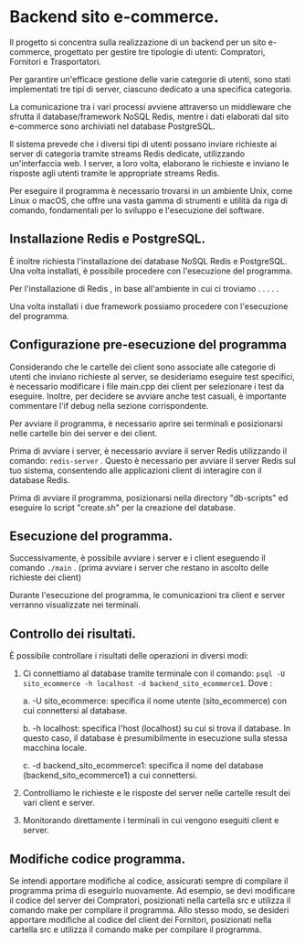 # Backend sito e-commerce.
Il progetto si concentra sulla realizzazione di un backend per un sito e-commerce, progettato per gestire tre tipologie di utenti: Compratori, Fornitori e Trasportatori. 

Per garantire un'efficace gestione delle varie categorie di utenti, sono stati implementati tre tipi di server, ciascuno dedicato a una specifica categoria.

La comunicazione tra i vari processi avviene attraverso un middleware che sfrutta il database/framework NoSQL Redis, mentre i dati elaborati dal sito e-commerce sono archiviati nel database PostgreSQL.

Il sistema prevede che i diversi tipi di utenti possano inviare richieste ai server di categoria tramite streams Redis dedicate, utilizzando un'interfaccia web. I server, a loro volta, elaborano le richieste e inviano le risposte agli utenti tramite le appropriate streams Redis.

Per eseguire il programma è necessario trovarsi in un ambiente Unix, come Linux o macOS, che offre una vasta gamma di strumenti e utilità da riga di comando, fondamentali per lo sviluppo e l'esecuzione del software.


## Installazione Redis e PostgreSQL.
È inoltre richiesta l'installazione dei database NoSQL Redis e PostgreSQL. Una volta installati, è possibile procedere con l'esecuzione del programma.

Per l'installazione di Redis , in base all'ambiente in cui ci troviamo
.
.
.
.
.

Una volta installati i due framework possiamo procedere con l'esecuzione del programma.


## Configurazione pre-esecuzione del programma
Considerando che le cartelle dei client sono associate alle categorie di utenti che inviano richieste al server, se desideriamo eseguire test specifici, è necessario modificare i file main.cpp dei client per selezionare i test da eseguire. Inoltre, per decidere se avviare anche test casuali, è importante commentare l'if debug nella sezione corrispondente.

Per avviare il programma, è necessario aprire sei terminali e posizionarsi nelle cartelle bin dei server e dei client.

Prima di avviare i server, è necessario avviare il server Redis utilizzando il comando: ``` redis-server ```  . Questo è necessario per avviare il server Redis sul tuo sistema, consentendo alle applicazioni client di interagire con il database Redis.

Prima di avviare il programma, posizionarsi nella directory "db-scripts" ed eseguire lo script "create.sh" per la creazione del database.


## Esecuzione del programma.
Successivamente, è possibile avviare i server e i client eseguendo il comando ``` ./main ``` . (prima avviare i server che restano in ascolto delle richieste dei client)

Durante l'esecuzione del programma, le comunicazioni tra client e server verranno visualizzate nei terminali. 


## Controllo dei risultati.
È possibile controllare i risultati delle operazioni in diversi modi: 

1. Ci connettiamo al database tramite terminale con il comando: ```psql -U sito_ecommerce -h localhost -d backend_sito_ecommerce1```. Dove :

    a. -U sito_ecommerce: specifica il nome utente (sito_ecommerce) con cui connettersi al database.

    b. -h localhost: specifica l'host (localhost) su cui si trova il database. In questo caso, il database è presumibilmente in esecuzione sulla stessa macchina locale.
  
    c. -d backend_sito_ecommerce1: specifica il nome del database (backend_sito_ecommerce1) a cui connettersi.

3. Controlliamo le richieste e le risposte del server nelle cartelle result dei vari client e server.

4. Monitorando direttamente i terminali in cui vengono eseguiti client e server.


## Modifiche codice programma.
Se intendi apportare modifiche al codice, assicurati sempre di compilare il programma prima di eseguirlo nuovamente. Ad esempio, se devi modificare il codice del server dei Compratori, posizionati nella cartella src e utilizza il comando make per compilare il programma. Allo stesso modo, se desideri apportare modifiche al codice del client dei Fornitori, posizionati nella cartella src e utilizza il comando make per compilare il programma.
